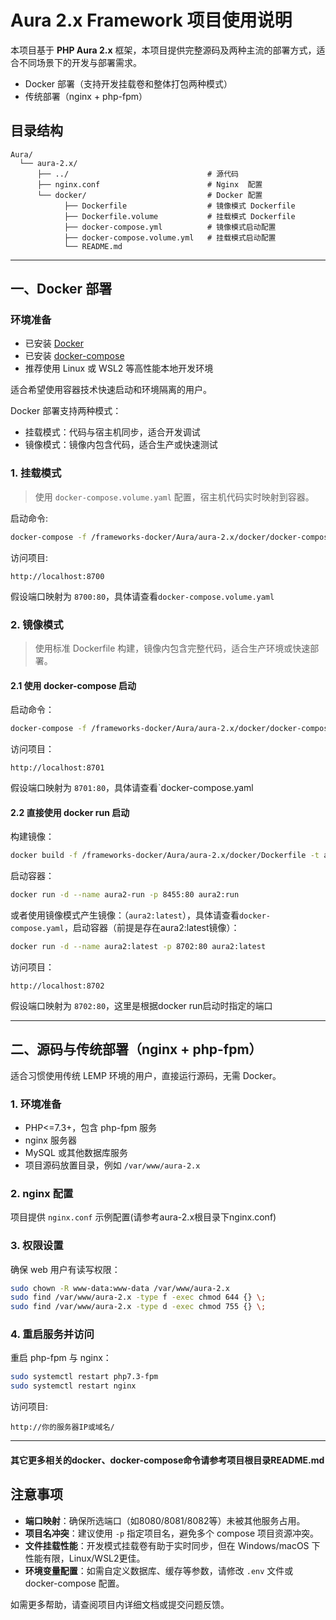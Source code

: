 # Aura 2.x Framework 项目使用说明

本项目基于 **PHP Aura 2.x** 框架，本项目提供完整源码及两种主流的部署方式，适合不同场景下的开发与部署需求。

- Docker 部署（支持开发挂载卷和整体打包两种模式）
- 传统部署（nginx + php-fpm）

## 目录结构
```text
Aura/
  └── aura-2.x/
      ├── ../                               # 源代码
      ├── nginx.conf                        # Nginx  配置
      └── docker/                           # Docker 配置
            ├── Dockerfile                  # 镜像模式 Dockerfile
            ├── Dockerfile.volume           # 挂载模式 Dockerfile
            ├── docker-compose.yml          # 镜像模式启动配置
            ├── docker-compose.volume.yml   # 挂载模式启动配置
            └── README.md         
```
---

## 一、Docker 部署

### 环境准备

- 已安装 [Docker](https://docs.docker.com/get-docker/)
- 已安装 [docker-compose](https://docs.docker.com/compose/install/)
- 推荐使用 Linux 或 WSL2 等高性能本地开发环境

适合希望使用容器技术快速启动和环境隔离的用户。

Docker 部署支持两种模式：

- 挂载模式：代码与宿主机同步，适合开发调试
- 镜像模式：镜像内包含代码，适合生产或快速测试

### 1. 挂载模式

> 使用 `docker-compose.volume.yaml` 配置，宿主机代码实时映射到容器。

启动命令:
```bash
docker-compose -f /frameworks-docker/Aura/aura-2.x/docker/docker-compose.volume.yaml -p aura2-volume up -d --build
```

访问项目:
```
http://localhost:8700
```
假设端口映射为 `8700:80`，具体请查看`docker-compose.volume.yaml`

### 2. 镜像模式

> 使用标准 Dockerfile 构建，镜像内包含完整代码，适合生产环境或快速部署。

#### 2.1 使用 docker-compose 启动

启动命令：
```bash
docker-compose -f /frameworks-docker/Aura/aura-2.x/docker/docker-compose.yaml -p aura2 up -d --build
```

访问项目：
```
http://localhost:8701
```
假设端口映射为 `8701:80`，具体请查看`docker-compose.yaml

#### 2.2 直接使用 docker run 启动

构建镜像：
```bash
docker build -f /frameworks-docker/Aura/aura-2.x/docker/Dockerfile -t aura2:run .
```

启动容器：
```bash
docker run -d --name aura2-run -p 8455:80 aura2:run
```

或者使用镜像模式产生镜像：（`aura2:latest`），具体请查看`docker-compose.yaml`，启动容器（前提是存在aura2:latest镜像）：

```bash
docker run -d --name aura2:latest -p 8702:80 aura2:latest
```

访问项目：
```
http://localhost:8702
```

假设端口映射为 `8702:80`，这里是根据docker run启动时指定的端口

---

## 二、源码与传统部署（nginx + php-fpm）

适合习惯使用传统 LEMP 环境的用户，直接运行源码，无需 Docker。

### 1. 环境准备

- PHP<=7.3+，包含 php-fpm 服务
- nginx 服务器
- MySQL 或其他数据库服务
- 项目源码放置目录，例如 `/var/www/aura-2.x`

### 2. nginx 配置

项目提供 `nginx.conf` 示例配置(请参考aura-2.x根目录下nginx.conf)

### 3. 权限设置

确保 web 用户有读写权限：

```bash
sudo chown -R www-data:www-data /var/www/aura-2.x
sudo find /var/www/aura-2.x -type f -exec chmod 644 {} \;
sudo find /var/www/aura-2.x -type d -exec chmod 755 {} \;
```

### 4. 重启服务并访问

重启 php-fpm 与 nginx：

```bash
sudo systemctl restart php7.3-fpm
sudo systemctl restart nginx
```

访问项目:

```
http://你的服务器IP或域名/
```
---

#### 其它更多相关的docker、docker-compose命令请参考项目根目录README.md

## 注意事项

- **端口映射**：确保所选端口（如8080/8081/8082等）未被其他服务占用。
- **项目名冲突**：建议使用 `-p` 指定项目名，避免多个 compose 项目资源冲突。
- **文件挂载性能**：开发模式挂载卷有助于实时同步，但在 Windows/macOS 下性能有限，Linux/WSL2更佳。
- **环境变量配置**：如需自定义数据库、缓存等参数，请修改 `.env` 文件或 docker-compose 配置。

如需更多帮助，请查阅项目内详细文档或提交问题反馈。
